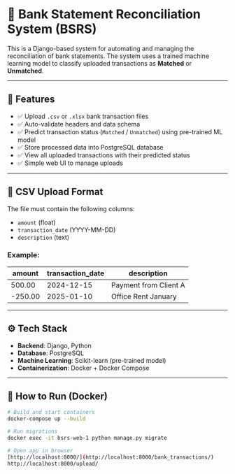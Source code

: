 # 🏦 Bank Statement Reconciliation System (BSRS)

This is a Django-based system for automating and managing the reconciliation of bank statements. The system uses a trained machine learning model to classify uploaded transactions as **Matched** or **Unmatched**.

---

## 🚀 Features

- ✅ Upload `.csv` or `.xlsx` bank transaction files
- ✅ Auto-validate headers and data schema
- ✅ Predict transaction status (`Matched` / `Unmatched`) using pre-trained ML model
- ✅ Store processed data into PostgreSQL database
- ✅ View all uploaded transactions with their predicted status
- ✅ Simple web UI to manage uploads

---

## 🧾 CSV Upload Format

The file must contain the following columns:

- `amount` (float)
- `transaction_date` (YYYY-MM-DD)
- `description` (text)

### Example:

| amount  | transaction_date | description              |
|---------|------------------|--------------------------|
| 500.00  | 2024-12-15       | Payment from Client A    |
| -250.00 | 2025-01-10       | Office Rent January      |

---

## ⚙️ Tech Stack

- **Backend**: Django, Python
- **Database**: PostgreSQL
- **Machine Learning**: Scikit-learn (pre-trained model)
- **Containerization**: Docker + Docker Compose

---

## 🐳 How to Run (Docker)

```bash
# Build and start containers
docker-compose up --build

# Run migrations
docker exec -it bsrs-web-1 python manage.py migrate

# Open app in browser
[http://localhost:8000/](http://localhost:8000/bank_transactions/)
http://localhost:8000/upload/
